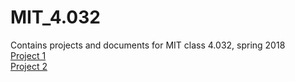 # MIT_4.032
Contains projects and documents for MIT class 4.032, spring 2018  
[Project 1](https://noahmcd.github.io/MIT_4.032/Project_1/)  
[Project 2](https://noahmcd.github.io/MIT_4.032/Project_2/)
